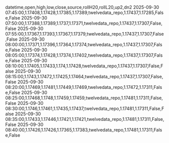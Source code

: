 datetime,open,high,low,close,source,rollH20,rollL20,up2,dn2
2025-09-30 07:45:00,1.17408,1.17428,1.17385,1.17389,twelvedata_repo,1.17437,1.17285,False,False
2025-09-30 07:50:00,1.17388,1.17389,1.1737,1.17371,twelvedata_repo,1.17437,1.17307,False,False
2025-09-30 07:55:00,1.17367,1.17393,1.17367,1.17379,twelvedata_repo,1.17437,1.17307,False,False
2025-09-30 08:00:00,1.17371,1.17396,1.17364,1.17374,twelvedata_repo,1.17437,1.17307,False,False
2025-09-30 08:05:00,1.17374,1.17428,1.17374,1.17402,twelvedata_repo,1.17437,1.17307,False,False
2025-09-30 08:10:00,1.17405,1.17433,1.174,1.17428,twelvedata_repo,1.17437,1.17307,False,False
2025-09-30 08:15:00,1.1743,1.17472,1.17425,1.17464,twelvedata_repo,1.17437,1.17307,False,False
2025-09-30 08:20:00,1.17469,1.17481,1.17449,1.17469,twelvedata_repo,1.17472,1.17311,False,False
2025-09-30 08:25:00,1.17468,1.1748,1.17459,1.17459,twelvedata_repo,1.17481,1.17311,False,False
2025-09-30 08:30:00,1.1746,1.17461,1.17435,1.17437,twelvedata_repo,1.17481,1.17311,False,False
2025-09-30 08:35:00,1.17433,1.17446,1.17421,1.17421,twelvedata_repo,1.17481,1.17311,False,False
2025-09-30 08:40:00,1.17426,1.17426,1.17365,1.17383,twelvedata_repo,1.17481,1.17311,False,False
